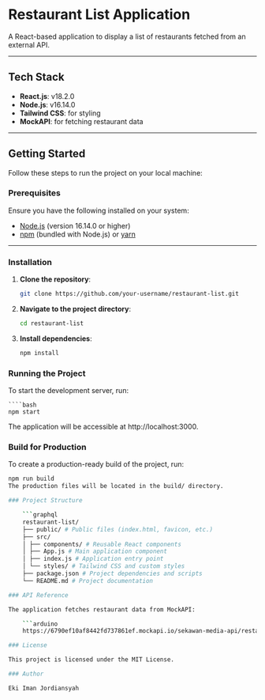 # Restaurant List Application

A React-based application to display a list of restaurants fetched from an external API.

---

## Tech Stack

- **React.js**: v18.2.0
- **Node.js**: v16.14.0
- **Tailwind CSS**: for styling
- **MockAPI**: for fetching restaurant data

---

## Getting Started

Follow these steps to run the project on your local machine:

### Prerequisites

Ensure you have the following installed on your system:

- [Node.js](https://nodejs.org/) (version 16.14.0 or higher)
- [npm](https://www.npmjs.com/) (bundled with Node.js) or [yarn](https://yarnpkg.com/)

---

### Installation

1. **Clone the repository**:

   ```bash
   git clone https://github.com/your-username/restaurant-list.git

   ```

2. **Navigate to the project directory**:

   ```bash
   cd restaurant-list

   ```

3. **Install dependencies**:
   ```bash
   npm install
   ```

### Running the Project

To start the development server, run:

    ````bash
    npm start

The application will be accessible at http://localhost:3000.

### Build for Production

To create a production-ready build of the project, run:

````bash
npm run build
The production files will be located in the build/ directory.

### Project Structure

    ```graphql
    restaurant-list/
    ├── public/ # Public files (index.html, favicon, etc.)
    ├── src/
    │ ├── components/ # Reusable React components
    │ ├── App.js # Main application component
    │ ├── index.js # Application entry point
    │ └── styles/ # Tailwind CSS and custom styles
    ├── package.json # Project dependencies and scripts
    └── README.md # Project documentation

### API Reference

The application fetches restaurant data from MockAPI:

    ```arduino
    https://6790ef10af8442fd737861ef.mockapi.io/sekawan-media-api/restaurants

### License

This project is licensed under the MIT License.

### Author

Eki Iman Jordiansyah

````

```

```
